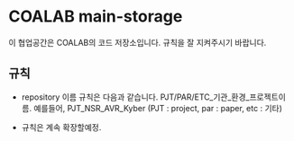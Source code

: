 # COALAB main-storage

이 협업공간은 COALAB의 코드 저장소입니다. 규칙을 잘 지켜주시기 바랍니다.

## 규칙

- repository 이름 규칙은 다음과 같습니다. PJT/PAR/ETC_기관_환경_프로젝트이름. 예를들어, PJT_NSR_AVR_Kyber
  (PJT : project, par : paper, etc : 기타)

- 규칙은 계속 확장할예정.

<!--

**Here are some ideas to get you started:**

🙋‍♀️ A short introduction - what is your organization all about?
🌈 Contribution guidelines - how can the community get involved?
👩‍💻 Useful resources - where can the community find your docs? Is there anything else the community should know?
🍿 Fun facts - what does your team eat for breakfast?
🧙 Remember, you can do mighty things with the power of [Markdown](https://docs.github.com/github/writing-on-github/getting-started-with-writing-and-formatting-on-github/basic-writing-and-formatting-syntax)
-->
